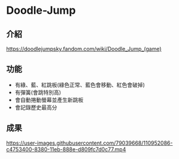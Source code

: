 # Doodle-Jump
## 介紹
https://doodlejumpsky.fandom.com/wiki/Doodle_Jump_(game)
## 功能
* 有綠、藍、紅跳板(綠色正常、藍色會移動、紅色會破掉)
* 有彈簧(會跳特別高)
* 會自動捲動螢幕並產生新跳板
* 會記錄歷史最高分
## 成果
https://user-images.githubusercontent.com/79039668/110952086-c4753400-8380-11eb-888e-d809fc7d0c77.mp4

